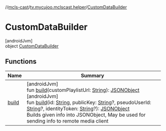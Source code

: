 //[mcls-cast](../../../index.md)/[tv.mycujoo.mclscast.helper](../index.md)/[CustomDataBuilder](index.md)

# CustomDataBuilder

[androidJvm]\
object [CustomDataBuilder](index.md)

## Functions

| Name | Summary |
|---|---|
| [build](build.md) | [androidJvm]<br>fun [build](build.md)(customPlaylistUrl: [String](https://kotlinlang.org/api/latest/jvm/stdlib/kotlin/-string/index.html)): [JSONObject](https://developer.android.com/reference/kotlin/org/json/JSONObject.html)<br>[androidJvm]<br>fun [build](build.md)(id: [String](https://kotlinlang.org/api/latest/jvm/stdlib/kotlin/-string/index.html), publicKey: [String](https://kotlinlang.org/api/latest/jvm/stdlib/kotlin/-string/index.html)?, pseudoUserId: [String](https://kotlinlang.org/api/latest/jvm/stdlib/kotlin/-string/index.html)?, identityToken: [String](https://kotlinlang.org/api/latest/jvm/stdlib/kotlin/-string/index.html)?): [JSONObject](https://developer.android.com/reference/kotlin/org/json/JSONObject.html)<br>Builds given info into JSONObject, May be used for sending info to remote media client |
